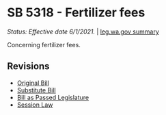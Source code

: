 # SB 5318 - Fertilizer fees
*Status: Effective date 6/1/2021.* | [leg.wa.gov summary](https://app.leg.wa.gov/billsummary?BillNumber=5318&Year=2021)

Concerning fertilizer fees.

## Revisions
* [Original Bill](1/)
* [Substitute Bill](S/)
* [Bill as Passed Legislature](S.PL/)
* [Session Law](S.SL/)
